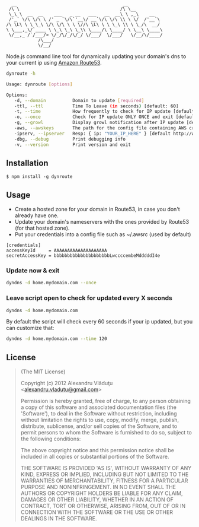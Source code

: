       __                                        __
     /\ \                                      /\ \__
     \_\ \  __  __    ___   _ __   ___   __  __\ \ ,_\    __
     /'_` \/\ \/\ \ /' _ `\/\`'__\/ __`\/\ \/\ \\ \ \/  /'__`\
    /\ \L\ \ \ \_\ \/\ \/\ \ \ \//\ \L\ \ \ \_\ \\ \ \_/\  __/
    \ \___,_\/`____ \ \_\ \_\ \_\\ \____/\ \____/ \ \__\ \____\
     \/__,_ /`/___/> \/_/\/_/\/_/ \/___/  \/___/   \/__/\/____/
                /\___/
                \/__/

  Node.js command line tool for dynamically updating your domain's dns to your current ip using [Amazon Route53](http://aws.amazon.com/route53/).

```bash
dynroute -h

Usage: dynroute [options]

Options:
   -d, --domain          Domain to update [required]
   -ttl, --ttl           Time To Leave (in seconds) [default: 60]
   -t, --time            How frequently to check for IP update [default: 60]
   -o, --once            Check for IP update ONLY ONCE and exit [default: false]
   -g, --growl           Display growl notification after IP update [default: false]
   -aws, --awskeys       The path for the config file containing AWS credentials [default ~/.awsrc]
   -ipserv, --ipserver   Resp: { ip: "YOUR_IP_HERE" } [default http://whatismyip.nodejitsu.com/index.json]
   -dbg, --debug         Print debugging info
   -v, --version         Print version and exit
```

## Installation

    $ npm install -g dynroute

## Usage

  - Create a hosted zone for your domain in Route53, in case you don't already have one.
  - Update your domain's nameservers with the ones provided by Route53 (for that hosted zone).
  - Put your credentials into a config file such as ~/.awsrc (used by default)

```
[credentials]
accessKeyId     = AAAAAAAAAAAAAAAAAAAA
secretAccessKey = bbbbbbbbbbbbbbbbbbbbbLwccccembeMdddddI4e
```

### Update now & exit

```bash
dyndns -d home.mydomain.com --once
```

### Leave script open to check for updated every X seconds

```bash
dyndns -d home.mydomain.com
```

By default the script will check every 60 seconds if your ip updated, but you can customize that:

```bash
dyndns -d home.mydomain.com --time 120
```

## License

>(The MIT License)
>
>Copyright (c) 2012 Alexandru Vl&#259;du&#355;u &lt;alexandru.vladutu@gmail.com&gt;
>
>Permission is hereby granted, free of charge, to any person obtaining
>a copy of this software and associated documentation files (the
>'Software'), to deal in the Software without restriction, including
>without limitation the rights to use, copy, modify, merge, publish,
>distribute, sublicense, and/or sell copies of the Software, and to
>permit persons to whom the Software is furnished to do so, subject to
>the following conditions:
>
>The above copyright notice and this permission notice shall be
>included in all copies or substantial portions of the Software.
>
>THE SOFTWARE IS PROVIDED 'AS IS', WITHOUT WARRANTY OF ANY KIND,
>EXPRESS OR IMPLIED, INCLUDING BUT NOT LIMITED TO THE WARRANTIES OF
>MERCHANTABILITY, FITNESS FOR A PARTICULAR PURPOSE AND NONINFRINGEMENT.
>IN NO EVENT SHALL THE AUTHORS OR COPYRIGHT HOLDERS BE LIABLE FOR ANY
>CLAIM, DAMAGES OR OTHER LIABILITY, WHETHER IN AN ACTION OF CONTRACT,
>TORT OR OTHERWISE, ARISING FROM, OUT OF OR IN CONNECTION WITH THE
>SOFTWARE OR THE USE OR OTHER DEALINGS IN THE SOFTWARE.

